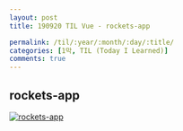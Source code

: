 ```yaml
---
layout: post
title: 190920 TIL Vue - rockets-app

permalink: /til/:year/:month/:day/:title/
categories: [1막, TIL (Today I Learned)]
comments: true
---
```


## **rockets-app**

[![rockets-app](http://img.youtube.com/vi/lRE03MBZnuY/0.jpg)](http://www.youtube.com/watch?v=lRE03MBZnuY "rockets-app")

